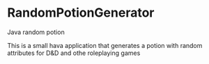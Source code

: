 # RandomPotionGenerator
Java random potion

This is a small hava application that generates a potion with random attributes for D&D and othe roleplaying games
